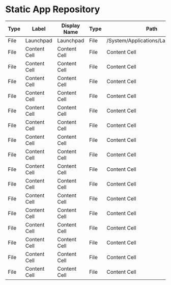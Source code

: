 # Static App Repository #


Type  | Label          | Display Name  | Type   | Path          | Path Type |
----- | -------------  | ------------  | -----  | ------------  | --------- |
File  | Launchpad   | Launchpad  | File   | /System/Applications/Launchpad.app  | 0  |
File  | Content Cell   | Content Cell  | File   | Content Cell  | 0  |
File  | Content Cell   | Content Cell  | File   | Content Cell  | 0  |
File  | Content Cell   | Content Cell  | File   | Content Cell  | 0  |
File  | Content Cell   | Content Cell  | File   | Content Cell  | 0  |
File  | Content Cell   | Content Cell  | File   | Content Cell  | 0  |
File  | Content Cell   | Content Cell  | File   | Content Cell  | 0  |
File  | Content Cell   | Content Cell  | File   | Content Cell  | 0  |
File  | Content Cell   | Content Cell  | File   | Content Cell  | 0  |
File  | Content Cell   | Content Cell  | File   | Content Cell  | 0  |
File  | Content Cell   | Content Cell  | File   | Content Cell  | 0  |
File  | Content Cell   | Content Cell  | File   | Content Cell  | 0  |
File  | Content Cell   | Content Cell  | File   | Content Cell  | 0  |
File  | Content Cell   | Content Cell  | File   | Content Cell  | 0  |
File  | Content Cell   | Content Cell  | File   | Content Cell  | 0  |
File  | Content Cell   | Content Cell  | File   | Content Cell  | 0  |
File  | Content Cell   | Content Cell  | File   | Content Cell  | 0  |